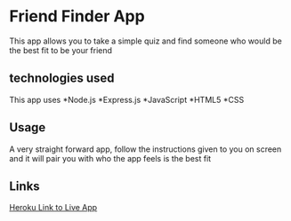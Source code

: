 # Friend Finder App
This app allows you to take a simple quiz and find someone who would be the best fit to be your friend

## technologies used
This app uses
*Node.js
*Express.js
*JavaScript
*HTML5
*CSS


## Usage
A very straight forward app, follow the instructions given to you on screen and it will pair you with who the app feels is the best fit


## Links
[Heroku Link to Live App](https://afternoon-plains-55734.herokuapp.com)

